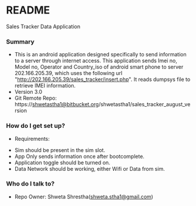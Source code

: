 # README #

Sales Tracker Data Application

### Summary

* This is an android application designed specifically to send information to a server through internet access.
This application sends Imei no, Model no, Operator and Country_iso of android smart phone to server 202.166.205.39, which uses the following url
"http://202.166.205.39/sales_tracker/insert.php". It reads dumpsys file to retrieve IMEI information.
* Version 3.0
* Git Remote Repo: https://shwetastha1@bitbucket.org/shwetastha1/sales_tracker_august_version

### How do I get set up? ###

* Requirements:
- Sim should be present in the sim slot.
- App Only sends information once after bootcomplete.
- Application toggle should be turned on.
- Data Network should be working, either Wifi or Data from sim.

### Who do I talk to? ###

* Repo Owner: Shweta Shrestha(shweta.stha1@gmail.com)